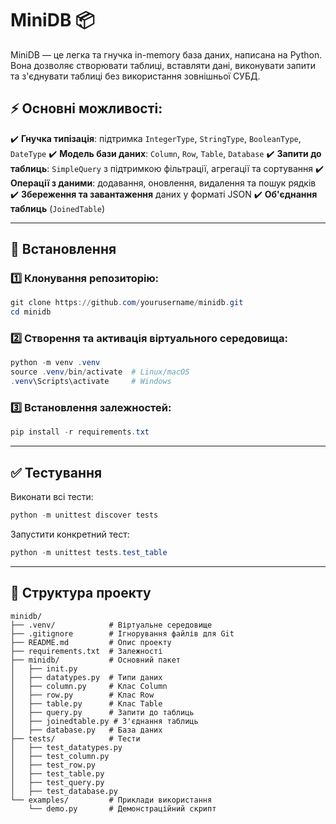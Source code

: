 # MiniDB 📦

MiniDB — це легка та гнучка in-memory база даних, написана на Python. Вона дозволяє створювати таблиці, вставляти дані, виконувати запити та з'єднувати таблиці без використання зовнішньої СУБД.

## ⚡ Основні можливості:

✔️ **Гнучка типізація**: підтримка `IntegerType`, `StringType`, `BooleanType`, `DateType`
✔️ **Модель бази даних**: `Column`, `Row`, `Table`, `Database`
✔️ **Запити до таблиць**: `SimpleQuery` з підтримкою фільтрації, агрегації та сортування
✔️ **Операції з даними**: додавання, оновлення, видалення та пошук рядків
✔️ **Збереження та завантаження** даних у форматі JSON
✔️ **Об'єднання таблиць** (`JoinedTable`)

---

## 🚀 Встановлення

### 1️⃣ Клонування репозиторію:

```powershell
git clone https://github.com/yourusername/minidb.git
cd minidb
```

### 2️⃣ Створення та активація віртуального середовища:

```powershell
python -m venv .venv
source .venv/bin/activate  # Linux/macOS
.venv\Scripts\activate     # Windows
```

### 3️⃣ Встановлення залежностей:

```powershell
pip install -r requirements.txt
```

---


## ✅ Тестування

Виконати всі тести:

```powershell
python -m unittest discover tests
```

Запустити конкретний тест:

```powershell
python -m unittest tests.test_table
```

---

## 📂 Структура проекту

```
minidb/
├── .venv/            # Віртуальне середовище
├── .gitignore        # Ігнорування файлів для Git
├── README.md         # Опис проекту
├── requirements.txt  # Залежності
├── minidb/           # Основний пакет
│   ├── init.py
│   ├── datatypes.py  # Типи даних
│   ├── column.py     # Клас Column
│   ├── row.py        # Клас Row
│   ├── table.py      # Клас Table
│   ├── query.py      # Запити до таблиць
│   ├── joinedtable.py # З'єднання таблиць
│   ├── database.py   # База даних
├── tests/            # Тести
│   ├── test_datatypes.py
│   ├── test_column.py
│   ├── test_row.py
│   ├── test_table.py
│   ├── test_query.py
│   ├── test_database.py
└── examples/         # Приклади використання
    └── demo.py       # Демонстраційний скрипт
```
